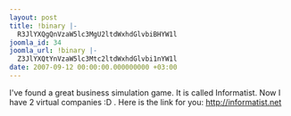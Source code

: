 ```yaml
---
layout: post
title: !binary |-
  R3JlYXQgQnVzaW5lc3MgU2ltdWxhdGlvbiBHYW1l
joomla_id: 34
joomla_url: !binary |-
  Z3JlYXQtYnVzaW5lc3Mtc2ltdWxhdGlvbi1nYW1l
date: 2007-09-12 00:00:00.000000000 +03:00
---
```

I've found a great business simulation game. It is called Informatist. Now I have 2 virtual companies :D . Here is the link for you: <a href="http://informatist.net/">http://informatist.net</a>
